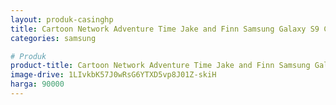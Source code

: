 ```yaml
---
layout: produk-casinghp
title: Cartoon Network Adventure Time Jake and Finn Samsung Galaxy S9 Case
categories: samsung

# Produk
product-title: Cartoon Network Adventure Time Jake and Finn Samsung Galaxy S9 Case
image-drive: 1LIvkbK57J0wRsG6YTXD5vp8J01Z-skiH
harga: 90000
---
```

